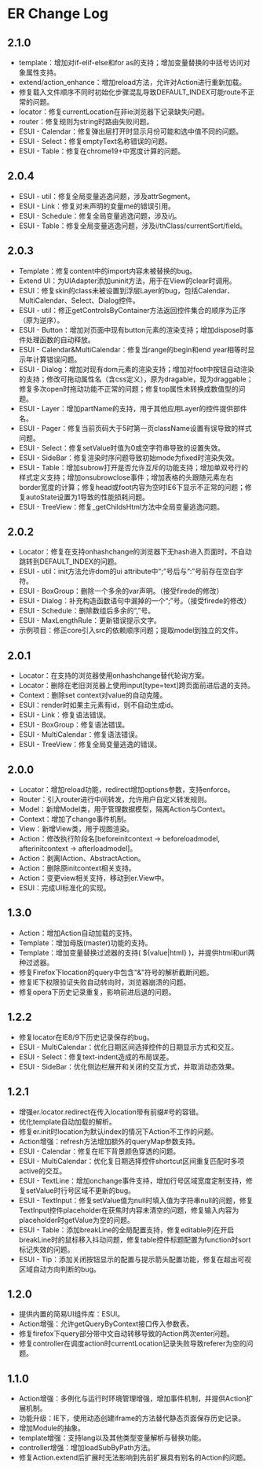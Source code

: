 ER Change Log
==============

2.1.0
---------

+ template：增加对if-elif-else和for as的支持；增加变量替换的中括号访问对象属性支持。
+ extend/action_enhance：增加reload方法，允许对Action进行重新加载。
+ 修复载入文件顺序不同时初始化步骤混乱导致DEFAULT_INDEX可能route不正常的问题。
+ locator：修复currentLocation在非ie浏览器下记录缺失问题。
+ router：修复规则为string时路由失败问题。
+ ESUI - Calendar：修复弹出层打开时显示月份可能和选中值不同的问题。
+ ESUI - Select：修复emptyText名称错误的问题。
+ ESUI - Table：修复在chrome19+中宽度计算的问题。


2.0.4
----------

+ ESUI - util：修复全局变量逃逸问题，涉及attrSegment。
+ ESUI - Link：修复对未声明的变量me的错误引用。
+ ESUI - Schedule：修复全局变量逃逸问题，涉及i/j。
+ ESUI - Table：修复全局变量逃逸问题，涉及i/thClass/currentSort/field。
    

2.0.3
----------

+ Template：修复content中的import内容未被替换的bug。
+ Extend UI：为UIAdapter添加uninit方法，用于在View的clear时调用。
+ ESUI：修复skin的class未被设置到浮层Layer的bug，包括Calendar、MultiCalendar、Select、Dialog控件。
+ ESUI - util：修正getControlsByContainer方法返回控件集合的顺序为正序（原为逆序）。
+ ESUI - Button：增加对页面中现有button元素的渲染支持；增加dispose时事件处理函数的自动释放。
+ ESUI - Calendar&amp;MultiCalendar：修复当range的begin和end year相等时显示年计算错误问题。
+ ESUI - Dialog：增加对现有dom元素的渲染支持；增加对foot中按钮自动渲染的支持；修改可拖动属性名（含css定义），原为dragable，现为draggable；修复多次open时拖动功能不正常的问题；修复top属性未转换成数值型的问题。
+ ESUI - Layer：增加partName的支持，用于其他应用Layer的控件提供部件名。
+ ESUI - Pager：修复当前页码大于5时第一页className设置有误导致的样式问题。
+ ESUI - Select：修复setValue时值为0或空字符串导致的设置失效。
+ ESUI - SideBar：修复渲染时序问题导致初始mode为fixed时渲染失效。
+ ESUI - Table：增加subrow打开是否允许互斥的功能支持；增加单双号行的样式定义支持；增加onsubrowclose事件；增加表格的头跟随元素左右border宽度的计算；修复head或foot内容为空时IE6下显示不正常的问题；修复autoState设置为1导致的性能损耗问题。
+ ESUI - TreeView：修复_getChildsHtml方法中全局变量逃逸问题。
    

2.0.2
-----------

+ Locator：修复在支持onhashchange的浏览器下无hash进入页面时，不自动跳转到DEFAULT_INDEX的问题。
+ ESUI - util：init方法允许dom的ui attribute中“;”号后与“:”号前存在空白字符。
+ ESUI - BoxGroup：删除一个多余的var声明。（接受firede的修改）
+ ESUI - Dialog：补充构造函数语句中漏掉的一个“;”号。（接受firede的修改）
+ ESUI - Schedule：删除数组后多余的“,”号。
+ ESUI - MaxLengthRule：更新错误提示文字。
+ 示例项目：修正core引入src的依赖顺序问题；提取model到独立的文件。


2.0.1
-----------

+ Locator：在支持的浏览器使用onhashchange替代轮询方案。
+ Locator：删除在老旧浏览器上使用input[type=text]跨页面前进后退的支持。
+ Context：删除set context对value的自动克隆。
+ ESUI：render时如果主元素有id，则不自动生成id。
+ ESUI - Link：修复语法错误。
+ ESUI - BoxGroup：修复语法错误。
+ ESUI - MultiCalendar：修复语法错误。
+ ESUI - TreeView：修复全局变量逃逸的错误。
    

2.0.0
------------

+ Locator：增加reload功能，redirect增加options参数，支持enforce。
+ Router：引入router进行中间转发，允许用户自定义转发规则。
+ Model：新增Model类，用于管理数据模型，隔离Action与Context。
+ Context：增加了change事件机制。
+ View：新增View类，用于视图渲染。
+ Action：修改执行阶段名[beforeinitcontext -> beforeloadmodel, afterinitcontext -> afterloadmodel]。
+ Action：剥离IAction、AbstractAction。
+ Action：删除原initcontext相关支持。
+ Action：变更view相关支持，移动到er.View中。
+ ESUI：完成UI标准化的实现。



1.3.0
----------

+ Action：增加Action自动加载的支持。
+ Template：增加母版(master)功能的支持。
+ Template：增加变量替换过滤器的支持( ${value|html} )，并提供html和url两种过滤器。
+ 修复Firefox下location的query中包含"&amp;"符号的解析截断问题。
+ 修复IE下权限验证失败自动转向时，浏览器崩溃的问题。
+ 修复opera下历史记录重复，影响前进后退的问题。


1.2.2
---------

+ 修复locator在IE8/9下历史记录保存的bug。
+ ESUI - MultiCalendar：优化日期区间选择控件的日期显示方式和交互。
+ ESUI - Select：修复text-indent造成的布局误差。
+ ESUI - SideBar：优化侧边栏展开和关闭的交互方式，并取消动态效果。


1.2.1
----------

+ 增强er.locator.redirect在传入location带有前缀#号的容错。
+ 优化template自动加载的解析。
+ 修复er.init时location为默认index的情况下Action不工作的问题。
+ Action增强：refresh方法增加额外的queryMap参数支持。
+ ESUI - Calendar：修复在IE下背景颜色穿透的问题。
+ ESUI - MultiCalendar：优化复日期选择控件shortcut区间重复匹配时多项active的交互。
+ ESUI - TextLine：增加onchange事件支持，增加行号区域宽度定制支持，修复setValue时行号区域不更新的bug。
+ ESUI - TextInput：修复setValue值为null时填入值为字符串null的问题，修复TextInput控件placeholder在获焦时内容未清空的问题，修复输入内容为placeholder时getValue为空的问题。
+ ESUI - Table：添加breakLine的全局配置支持，修复editable列在开启breakLine时的鼠标移入抖动问题，修复table控件标题配置为function时sort标记失效的问题。
+ ESUI - Tip：添加关闭按钮显示的配置与提示箭头配置功能，修复在超出可视区域自动方向判断的bug。


1.2.0
----------

+ 提供内置的简易UI组件库：ESUI。
+ Action增强：允许getQueryByContext接口传入参数表。
+ 修复firefox下query部分带中文自动转移导致的Action两次enter问题。
+ 修复controller在调度action时currentLocation记录失败导致referer为空的问题。
    

1.1.0
----------

+ Action增强：多例化与运行时环境管理增强，增加事件机制，并提供Action扩展机制。
+ 功能升级：IE下，使用动态创建iframe的方法替代静态页面保存历史记录。
+ 增加Module的抽象。
+ template增强：支持lang以及其他类型变量解析与替换功能。
+ controller增强：增加loadSubByPath方法。
+ 修复Action.extend后扩展时无法影响到先前扩展具有别名的Action的问题。


